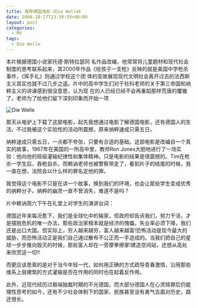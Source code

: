 ```yaml
---
title: 推荐德国电影《Die Welle》
date: 2008-10-17T23:39:59+00:00
layout: post
categories:
  - MV
tags:
  - Die Welle
---
```

本片根据德国小说家托德·斯特拉瑟同 名作品改编，他常常将儿童题材和现代社会制度的思考联系起来，其2000年作品《给孩子一支枪》反映的就是美国中学枪杀事件，《挥手礼》则通过学校这个团 体的变故展现现代文明社会离开过去的法西斯主义其实也就不过几步之遥。片中的高中学生们对于社科老师的关于第三帝国和纳粹主义的讲课感到很没意思，认为现 在的人已经已经不会再重蹈那样荒唐的覆辙了。老师为了给他们留下深刻印象而开始一项

![Die Welle](https://res.cloudinary.com/the-backyard-of-stanley/image/upload/v1512719313/91KbZKpHIkL._SY445__jgec6w.jpg)

那天从电驴上下载了这部电影，起先我想通过电影了解德国电影，还有德国人的生活。不过我被这个实验性的活动所震撼，原来纳粹速成只需五日。

纳粹速成只需五日，一点都不夸张，只要有合适的基础。这部电影是改编自一个真实的故事，1967年在美国的一所高中里，教师Ron Jones大胆地进行了一场实验：他向他的班级灌输纪律性和集体精神。只是电影的结果是很震撼的。Tim在枪杀一学生后，吞枪自杀，而赖讷老师也被警察带走了，看到片子的结尾的时候，我一直在想，法院会以什么样的罪名定他的罪。
<!--more-->
我觉得这个电影不只是在讲一个故事，换到我们的环境，也会让那些学生变成优秀的纳粹分子。纳粹的幽灵一直不曾消失，难道不是吗？

片中赖讷周六下午在礼堂上对学生的演讲台词：

德国近年来每况愈下，我们是全球化中的输家，但政府却告诉我们，努力干活，才是摆脱危机的唯一办法，那些政治家根本就是经济的傀儡，失业率必须下降，我们还是出口大国。但实际上，穷人越来越穷，富人越来越富!恐怖活动是现今最大的威胁，而恐怖活动正是我们自己通过散布不公正而一手造成的。当我们把自己的星球一步步推向毁灭的时候，那些富人却在一旁摩拳擦掌!建造空间站，还想从高处来欣赏这一切!!

而更应该思索的是对于当今年轻一代，如何用正确的方式疏导青春激情，沿用那些维系上层建筑的方式灌输是否在作用的同时也在起着反作用。

此外，近现代经历过极端独裁时期的不光德国，而大部分德国人在心灵赎罪后仍能理性思考的如今，还有不少社会体制下的国家、民族甚至没有勇气去面对历史，路还很长。
